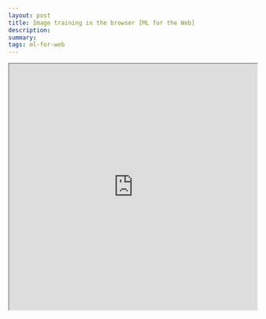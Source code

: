 ```yaml
---
layout: post
title: Image training in the browser [ML for the Web]
description: 
summary: 
tags: ml-for-web
---
```




<iframe width="100%" height="500" src="https://editor.p5js.org/hafferty/full/G3TyQwOrI"></iframe>
